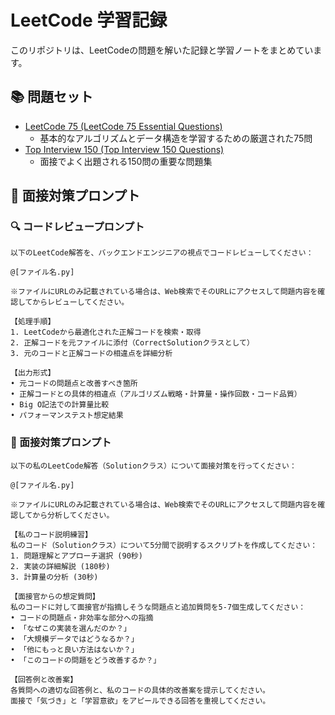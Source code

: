 # LeetCode 学習記録
このリポジトリは、LeetCodeの問題を解いた記録と学習ノートをまとめています。

## 📚 問題セット
* [LeetCode 75 (LeetCode 75 Essential Questions)](https://leetcode.com/studyplan/leetcode-75/)
    * 基本的なアルゴリズムとデータ構造を学習するための厳選された75問
* [Top Interview 150 (Top Interview 150 Questions)](https://leetcode.com/studyplan/top-interview-150/)
    * 面接でよく出題される150問の重要な問題集

## 📝 面接対策プロンプト

### 🔍 コードレビュープロンプト
```
以下のLeetCode解答を、バックエンドエンジニアの視点でコードレビューしてください：

@[ファイル名.py]

※ファイルにURLのみ記載されている場合は、Web検索でそのURLにアクセスして問題内容を確認してからレビューしてください。

【処理手順】
1. LeetCodeから最適化された正解コードを検索・取得
2. 正解コードを元ファイルに添付（CorrectSolutionクラスとして）
3. 元のコードと正解コードの相違点を詳細分析

【出力形式】
• 元コードの問題点と改善すべき箇所
• 正解コードとの具体的相違点（アルゴリズム戦略・計算量・操作回数・コード品質）
• Big O記法での計算量比較
• パフォーマンステスト想定結果
```

### 🎯 面接対策プロンプト
```
以下の私のLeetCode解答（Solutionクラス）について面接対策を行ってください：

@[ファイル名.py]

※ファイルにURLのみ記載されている場合は、Web検索でそのURLにアクセスして問題内容を確認してから分析してください。

【私のコード説明練習】
私のコード（Solutionクラス）について5分間で説明するスクリプトを作成してください：
1. 問題理解とアプローチ選択 (90秒)
2. 実装の詳細解説 (180秒) 
3. 計算量の分析 (30秒)

【面接官からの想定質問】
私のコードに対して面接官が指摘しそうな問題点と追加質問を5-7個生成してください：
• コードの問題点・非効率な部分への指摘
• 「なぜこの実装を選んだのか？」
• 「大規模データではどうなるか？」
• 「他にもっと良い方法はないか？」
• 「このコードの問題をどう改善するか？」

【回答例と改善案】
各質問への適切な回答例と、私のコードの具体的改善案を提示してください。
面接で「気づき」と「学習意欲」をアピールできる回答を重視してください。
```